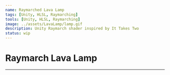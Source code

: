 ```yaml
---
name: Raymarched Lava Lamp
tags: [Unity, HLSL, Raymarching]
tools: [Unity, HLSL, Raymarching]
image: ../assets/LavaLamp/lamp.gif
description: Unity Raymarch shader inspired by It Takes Two
status: wip
---
```


# **Raymarch Lava Lamp**

---
